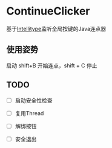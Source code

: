 # ContinueClicker
基于[Intellitype](https://github.com/melloware/jintellitype)监听全局按键的Java连点器

## 使用姿势

启动 shift+B 开始连点，shift + C 停止



## TODO

- [ ] 启动安全性检查
- [ ] 复用Thread
- [ ] 解绑按钮
- [ ] 安全退出

